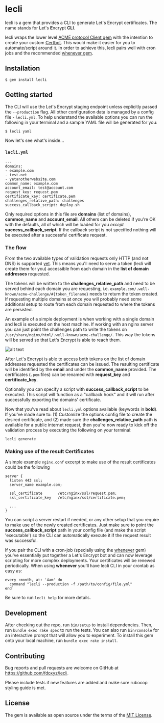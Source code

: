 # lecli

lecli is a gem that provides a CLI to generate Let's Encrypt certificates. The name stands for **L**et's **E**ncrypt **CLI**.

lecli wraps the lower level [ACME protocol Client gem](https://github.com/unixcharles/acme-client) with the intention to create your custom [Certbot](https://certbot.eff.org/). This would make it easier for you to automate/script around it. In order to achieve this, lecli pairs well with cron jobs and the recommended [whenever gem](https://github.com/javan/whenever).

## Installation

```
$ gem install lecli
```

## Getting started

The CLI will use the Let's Encrypt staging endpoint unless explicitly passed the `--production` flag. All other configuration data is managed by a config file - `lecli.yml`. To help understand the available options you can run the following in your terminal and a sample YAML file will be generated for you:

```
$ lecli yaml
```

Now let's see what's inside...

### `lecli.yml`

```
---
domains:
- example.com
- test.net
- yetanotherwebsite.com
common_name: example.com
account_email: test@account.com
request_key: request.pem
certificate_key: certificate.pem
challenges_relative_path: challenges
success_callback_script: deploy.sh
```

Only required options in this file are **domains** (list of domains), **common_name** and **account_email**. All others can be deleted if you're OK with the defaults, all of which will be loaded for you *except* **success_callback_script**. If the callback script is not specified nothing will be executed after a successful certificate request.

### The flow

From the two available types of validation requests only HTTP (and not DNS) is supported [yet](#contributing). This means you'll need to serve a token (lecli will create them for you) accessible from each domain in the **list of domain addresses** requested.

The tokens will be written to the **challenges_relative_path** and need to be served behind each domain you are requesting, i.e. `example.com/.well-known/acme-challenge/#{token_filename}` needs to return the token created. If requesting multiple domains at once you will probably need some additional setup to route from each domain requested to where the tokens are persisted.

An example of a simple deployment is when working with a single domain and lecli is executed on the host machine. If working with an nginx server you can just point the challenges path to write the tokens on `/usr/share/nginx/html/.well-known/acme-challenge/`. This way the tokens will be served so that Let's Encrypt is able to reach them.

![alt text](https://github.com/fdoxyz/lecli/blob/master/lecli_diagram.png)

After Let's Encrypt is able to access both tokens on the list of domain addresses requested the certificates can be issued. The resulting certificate will be identified by the **email** and under the **common_name** provided. The certificates (`.pem` files) can be renamed with **request_key** and **certificate_key**.

Optionally you can specify a script with **success_callback_script** to be executed. This script will function as a "callback hook" and it will run after successfully exporting the domains' certificate.

Now that you've read about `lecli.yml` options available (keywords in **bold**). If you've made sure to: (1) Customize the options config file to create the desired certificate, and (2) made sure the **challenges_relative_path** path is available for a public internet request, then you're now ready to kick off the validation process by executing the following on your terminal:

```
lecli generate
```

### Making use of the result Certificates

A simple example `nginx.conf` excerpt to make use of the result certificates could be the following

```
server {
  listen 443 ssl;
  server_name example.com;

  ssl_certificate       /etc/nginx/ssl/request.pem;
  ssl_certificate_key   /etc/nginx/ssl/certificate.pem;

  ...
}
```

You can script a server restart if needed, or any other setup that you require to make use of the newly created certificates. Just make sure to point the **success_callback_script** path in your config file (and make the script 'executable') so the CLI can automatically execute it if the request result was successful.

If you pair the CLI with a cron-job (specially using the [whenever](https://github.com/javan/whenever) gem) you've essentially put together a Let's Encrypt bot and can now leverage scripting for more complex deployments. Your certificates will be renewed periodically. When using **whenever** you'll have lecli CLI in your crontab as easy as:

```
every :month, at: '4am' do
  command "lecli --production -f /path/to/config/file.yml"
end`
```

Be sure to run `lecli help` for more details.

## Development

After checking out the repo, run `bin/setup` to install dependencies. Then, run `bundle exec rake spec` to run the tests. You can also run `bin/console` for an interactive prompt that will allow you to experiment. To install this gem onto your local machine, run `bundle exec rake install`.

## Contributing

Bug reports and pull requests are welcome on GitHub at https://github.com/fdoxyz/lecli.

Please include tests if new features are added and make sure rubocop styling guide is met.

## License

The gem is available as open source under the terms of the [MIT License](https://opensource.org/licenses/MIT).
